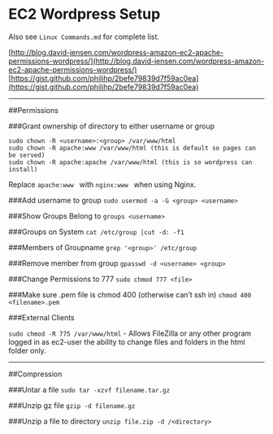 # EC2 Wordpress Setup

Also see ```Linux Commands.md``` for complete list.

[http://blog.david-jensen.com/wordpress-amazon-ec2-apache-permissions-wordpress/](http://blog.david-jensen.com/wordpress-amazon-ec2-apache-permissions-wordpress/)
[https://gist.github.com/philihp/2befe79839d7f59ac0ea](https://gist.github.com/philihp/2befe79839d7f59ac0ea)

---

##Permissions

###Grant ownership of directory to either username or group

```
sudo chown -R <username>:<group> /var/www/html
sudo chown -R apache:www /var/www/html (this is default so pages can be served)
sudo chown -R apache:apache /var/www/html (this is so wordpress can install)
```

Replace ```apache:www ``` with ```nginx:www ``` when using Nginx.

###Add username to group
```sudo usermod -a -G <group> <username>```

###Show Groups Belong to
```groups <username>```

###Groups on System
```cat /etc/group |cut -d: -f1```

###Members of Groupname
```grep '<group>' /etc/group```

###Remove member from group
```gpasswd -d <username> <group>```

###Change Permissions to 777
```sudo chmod 777 <file>```

###Make sure .pem file is chmod 400 (otherwise can’t ssh in)
```chmod 400 <filename>.pem```

###External Clients

```sudo chmod -R 775 /var/www/html``` - Allows FileZilla or any other program logged in as ec2-user the ability to change files and folders in the html folder only. 


---

##Compression

###Untar a file
```sudo tar -xzvf filename.tar.gz```

###Unzip gz file
```gzip -d filename.gz```

###Unzip a file to directory
```unzip file.zip -d /<directory>```

